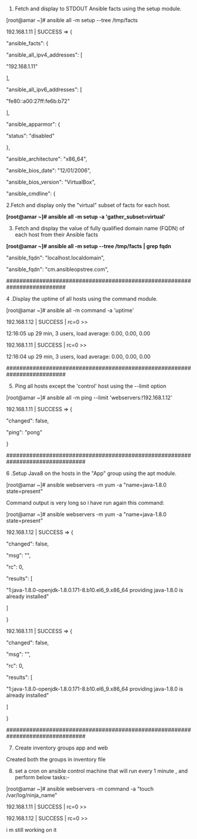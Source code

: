 1. Fetch and display to STDOUT Ansible facts using the setup module.

[root\@amar \~]\# ansible all -m setup --tree /tmp/facts

192.168.1.11 \| SUCCESS =\> {

"ansible_facts": {

"ansible_all_ipv4_addresses": [

"192.168.1.11"

],

"ansible_all_ipv6_addresses": [

"fe80::a00:27ff:fe6b:b72"

],

"ansible_apparmor": {

"status": "disabled"

},

"ansible_architecture": "x86_64",

"ansible_bios_date": "12/01/2006",

"ansible_bios_version": "VirtualBox",

"ansible_cmdline": {

2.Fetch and display only the "virtual" subset of facts for each host.

**[root\@amar \~]\# ansible all -m setup -a 'gather_subset=virtual'**

3. Fetch and display the value of fully qualified domain name (FQDN) of each
host from their Ansible facts

**[root\@amar \~]\# ansible all -m setup --tree /tmp/facts \| grep fqdn**

"ansible_fqdn": "localhost.localdomain",

"ansible_fqdn": "cm.ansibleopstree.com",

\#\#\#\#\#\#\#\#\#\#\#\#\#\#\#\#\#\#\#\#\#\#\#\#\#\#\#\#\#\#\#\#\#\#\#\#\#\#\#\#\#\#\#\#\#\#\#\#\#\#\#\#\#\#\#\#\#\#\#\#\#\#\#\#\#\#\#\#\#\#\#\#\#\#

4 .Display the uptime of all hosts using the command module.

[root\@amar \~]\# ansible all -m command -a 'uptime'

192.168.1.12 \| SUCCESS \| rc=0 \>\>

12:16:05 up 29 min, 3 users, load average: 0.00, 0.00, 0.00

192.168.1.11 \| SUCCESS \| rc=0 \>\>

12:16:04 up 29 min, 3 users, load average: 0.00, 0.00, 0.00

\#\#\#\#\#\#\#\#\#\#\#\#\#\#\#\#\#\#\#\#\#\#\#\#\#\#\#\#\#\#\#\#\#\#\#\#\#\#\#\#\#\#\#\#\#\#\#\#\#\#\#\#\#\#\#\#\#\#\#\#\#\#\#\#\#\#\#\#\#\#\#\#\#\#

5. Ping all hosts except the 'control' host using the --limit option

[root\@amar \~]\# ansible all -m ping --limit 'webservers:!192.168.1.12'

192.168.1.11 \| SUCCESS =\> {

"changed": false,

"ping": "pong"

}

\#\#\#\#\#\#\#\#\#\#\#\#\#\#\#\#\#\#\#\#\#\#\#\#\#\#\#\#\#\#\#\#\#\#\#\#\#\#\#\#\#\#\#\#\#\#\#\#\#\#\#\#\#\#\#\#\#\#\#\#\#\#\#\#\#\#\#\#\#\#\#\#\#\#\#\#\#\#\#\#

6 .Setup Java8 on the hosts in the "App" group using the apt module.

[root\@amar \~]\# ansible webservers -m yum -a "name=java-1.8.0 state=present"

Command output is very long so i have run again this command:

[root\@amar \~]\# ansible webservers -m yum -a "name=java-1.8.0 state=present"

192.168.1.12 \| SUCCESS =\> {

"changed": false,

"msg": "",

"rc": 0,

"results": [

"1:java-1.8.0-openjdk-1.8.0.171-8.b10.el6_9.x86_64 providing java-1.8.0 is
already installed"

]

}

192.168.1.11 \| SUCCESS =\> {

"changed": false,

"msg": "",

"rc": 0,

"results": [

"1:java-1.8.0-openjdk-1.8.0.171-8.b10.el6_9.x86_64 providing java-1.8.0 is
already installed"

]

}

\#\#\#\#\#\#\#\#\#\#\#\#\#\#\#\#\#\#\#\#\#\#\#\#\#\#\#\#\#\#\#\#\#\#\#\#\#\#\#\#\#\#\#\#\#\#\#\#\#\#\#\#\#\#\#\#\#\#\#\#\#\#\#\#\#\#\#\#\#\#\#\#\#\#\#\#\#\#\#\#

7. Create inventory groups app and web

Created both the groups in inventory file

8. set a cron on ansible control machine that will run every 1 minute , and
perform below tasks:-

[root\@amar \~]\# ansible webservers -m command -a "touch /var/log/ninja_name"

192.168.1.11 \| SUCCESS \| rc=0 \>\>

192.168.1.12 \| SUCCESS \| rc=0 \>\>

i m still working on it
